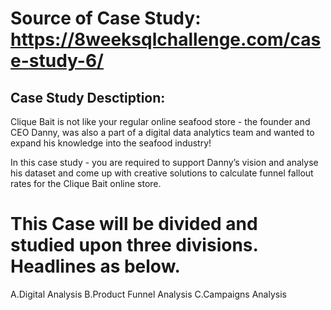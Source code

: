 # Source of Case Study: https://8weeksqlchallenge.com/case-study-6/

## Case Study Desctiption: 
Clique Bait is not like your regular online seafood store - the founder and CEO Danny, was also a part of a digital data analytics team and wanted to expand his knowledge into the seafood industry!

In this case study - you are required to support Danny’s vision and analyse his dataset and come up with creative solutions to calculate funnel fallout rates for the Clique Bait online store.

# This Case will be divided and studied upon three divisions. Headlines as below.

A.Digital Analysis
B.Product Funnel Analysis
C.Campaigns Analysis

